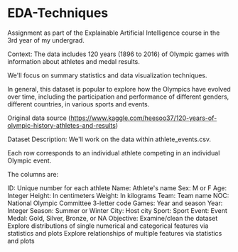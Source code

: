 # EDA-Techniques
Assignment as part of the Explainable Artificial Intelligence course in the 3rd year of my undergrad.

Context:
The data includes 120 years (1896 to 2016) of Olympic games with information about athletes and medal results.

We'll focus on summary statistics and data visualization techniques.

In general, this dataset is popular to explore how the Olympics have evolved over time, including the participation and performance of different genders, different countries, in various sports and events.

Original data source (https://www.kaggle.com/heesoo37/120-years-of-olympic-history-athletes-and-results)

Dataset Description:
We'll work on the data within athlete_events.csv.

Each row corresponds to an individual athlete competing in an individual Olympic event.

The columns are:

ID: Unique number for each athlete
Name: Athlete's name
Sex: M or F
Age: Integer
Height: In centimeters
Weight: In kilograms
Team: Team name
NOC: National Olympic Committee 3-letter code
Games: Year and season
Year: Integer
Season: Summer or Winter
City: Host city
Sport: Sport
Event: Event
Medal: Gold, Silver, Bronze, or NA
Objective:
Examine/clean the dataset
Explore distributions of single numerical and categorical features via statistics and plots
Explore relationships of multiple features via statistics and plots
